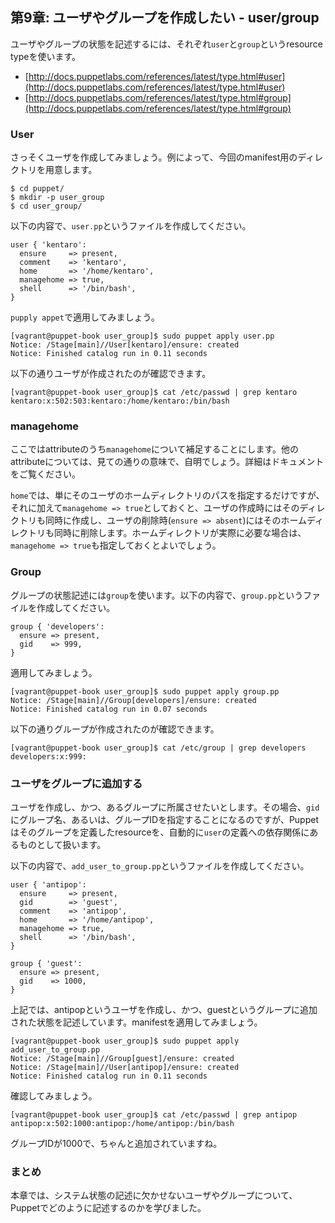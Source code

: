 ## 第9章: ユーザやグループを作成したい - user/group

ユーザやグループの状態を記述するには、それぞれ`user`と`group`というresource typeを使います。

  * [http://docs.puppetlabs.com/references/latest/type.html#user](http://docs.puppetlabs.com/references/latest/type.html#user)
  * [http://docs.puppetlabs.com/references/latest/type.html#group](http://docs.puppetlabs.com/references/latest/type.html#group)

### User

さっそくユーザを作成してみましょう。例によって、今回のmanifest用のディレクトリを用意します。
```
$ cd puppet/
$ mkdir -p user_group
$ cd user_group/
```

以下の内容で、`user.pp`というファイルを作成してください。

```
user { 'kentaro':
  ensure     => present,
  comment    => 'kentaro',
  home       => '/home/kentaro',
  managehome => true,
  shell      => '/bin/bash',
}
```

`pupply appet`で適用してみましょう。

```
[vagrant@puppet-book user_group]$ sudo puppet apply user.pp
Notice: /Stage[main]//User[kentaro]/ensure: created
Notice: Finished catalog run in 0.11 seconds
```

以下の通りユーザが作成されたのが確認できます。

```
[vagrant@puppet-book user_group]$ cat /etc/passwd | grep kentaro
kentaro:x:502:503:kentaro:/home/kentaro:/bin/bash
```

### managehome

ここではattributeのうち`managehome`について補足することにします。他のattributeについては、見ての通りの意味で、自明でしょう。詳細はドキュメントをご覧ください。

`home`では、単にそのユーザのホームディレクトリのパスを指定するだけですが、それに加えて`managehome => true`としておくと、ユーザの作成時にはそのディレクトリも同時に作成し、ユーザの削除時(`ensure => absent`)にはそのホームディレクトリも同時に削除します。ホームディレクトリが実際に必要な場合は、`managehome => true`も指定しておくとよいでしょう。

### Group

グループの状態記述には`group`を使います。以下の内容で、`group.pp`というファイルを作成してください。

```
group { 'developers':
  ensure => present,
  gid    => 999,
}
```

適用してみましょう。

```
[vagrant@puppet-book user_group]$ sudo puppet apply group.pp
Notice: /Stage[main]//Group[developers]/ensure: created
Notice: Finished catalog run in 0.07 seconds
```

以下の通りグループが作成されたのが確認できます。

```
[vagrant@puppet-book user_group]$ cat /etc/group | grep developers
developers:x:999:
```

### ユーザをグループに追加する

ユーザを作成し、かつ、あるグループに所属させたいとします。その場合、`gid`にグループ名、あるいは、グループIDを指定することになるのですが、Puppetはそのグループを定義したresourceを、自動的に`user`の定義への依存関係にあるものとして扱います。

以下の内容で、`add_user_to_group.pp`というファイルを作成してください。

```
user { 'antipop':
  ensure     => present,
  gid        => 'guest',
  comment    => 'antipop',
  home       => '/home/antipop',
  managehome => true,
  shell      => '/bin/bash',
}

group { 'guest':
  ensure => present,
  gid    => 1000,
}
```

上記では、antipopというユーザを作成し、かつ、guestというグループに追加された状態を記述しています。manifestを適用してみましょう。

```
[vagrant@puppet-book user_group]$ sudo puppet apply add_user_to_group.pp
Notice: /Stage[main]//Group[guest]/ensure: created
Notice: /Stage[main]//User[antipop]/ensure: created
Notice: Finished catalog run in 0.11 seconds
```

確認してみましょう。

```
[vagrant@puppet-book user_group]$ cat /etc/passwd | grep antipop
antipop:x:502:1000:antipop:/home/antipop:/bin/bash
```

グループIDが1000で、ちゃんと追加されていますね。

### まとめ

本章では、システム状態の記述に欠かせないユーザやグループについて、Puppetでどのように記述するのかを学びました。
